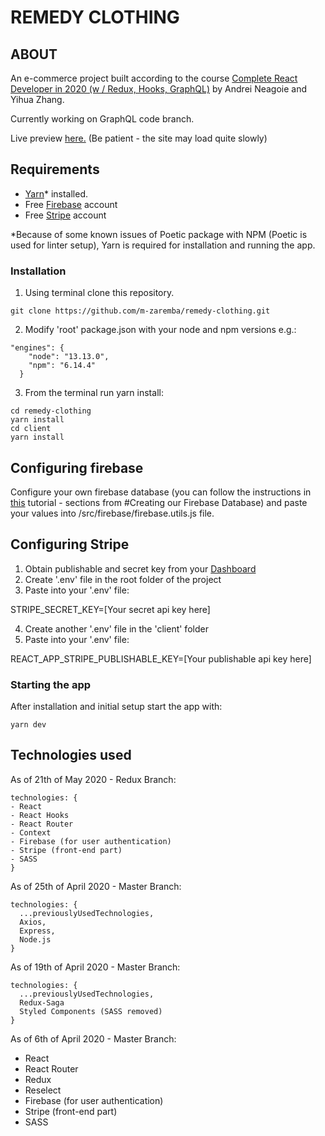 # REMEDY CLOTHING

## ABOUT

An e-commerce project built according to the course [Complete React Developer in 2020 (w / Redux, Hooks, GraphQL)](https://www.udemy.com/course/complete-react-developer-zero-to-mastery/) by Andrei Neagoie and Yihua Zhang.

Currently working on GraphQL code branch.

Live preview [here.](https://remedy-clth.herokuapp.com/) (Be patient - the site may load quite slowly)

## Requirements

- [Yarn](https://yarnpkg.com/)\* installed.
- Free [Firebase](https://firebase.google.com) account
- Free [Stripe](https://stripe.com/) account

\*Because of some known issues of Poetic package with NPM (Poetic is used for linter setup), Yarn is required for installation and running the app.

### Installation

1. Using terminal clone this repository.

```
git clone https://github.com/m-zaremba/remedy-clothing.git
```

2. Modify 'root' package.json with your node and npm versions e.g.:

```
"engines": {
    "node": "13.13.0",
    "npm": "6.14.4"
  }
```

3. From the terminal run yarn install:

```
cd remedy-clothing
yarn install
cd client
yarn install
```

## Configuring firebase

Configure your own firebase database (you can follow the instructions in [this](https://css-tricks.com/intro-firebase-react/) tutorial - sections from #Creating our Firebase Database) and paste your values into /src/firebase/firebase.utils.js file.

## Configuring Stripe

1. Obtain publishable and secret key from your [Dashboard](https://dashboard.stripe.com/account/apikeys)
2. Create '.env' file in the root folder of the project
3. Paste into your '.env' file:

STRIPE_SECRET_KEY=[Your secret api key here]

4. Create another '.env' file in the 'client' folder
5. Paste into your '.env' file:

REACT_APP_STRIPE_PUBLISHABLE_KEY=[Your publishable api key here]

### Starting the app

After installation and initial setup start the app with:

```
yarn dev
```

## Technologies used

As of 21th of May 2020 - Redux Branch:

```
technologies: {
- React
- React Hooks
- React Router
- Context
- Firebase (for user authentication)
- Stripe (front-end part)
- SASS
}
```

As of 25th of April 2020 - Master Branch:

```
technologies: {
  ...previouslyUsedTechnologies,
  Axios,
  Express,
  Node.js
}
```

As of 19th of April 2020 - Master Branch:

```
technologies: {
  ...previouslyUsedTechnologies,
  Redux-Saga
  Styled Components (SASS removed)
}
```

As of 6th of April 2020 - Master Branch:

- React
- React Router
- Redux
- Reselect
- Firebase (for user authentication)
- Stripe (front-end part)
- SASS
